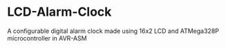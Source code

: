 # LCD-Alarm-Clock
A configurable digital alarm clock made using 16x2 LCD and ATMega328P microcontroller in AVR-ASM
